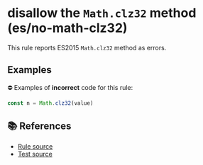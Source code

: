 # disallow the `Math.clz32` method (es/no-math-clz32)

This rule reports ES2015 `Math.clz32` method as errors.

## Examples

⛔ Examples of **incorrect** code for this rule:

```js
const n = Math.clz32(value)
```

## 📚 References

- [Rule source](../../lib/rules/no-math-clz32.js)
- [Test source](../../tests/lib/rules/no-math-clz32.js)
